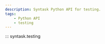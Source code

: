 ```yaml
---
description: Syntask Python API for testing.
tags:
    - Python API
    - testing
---
```


::: syntask.testing
